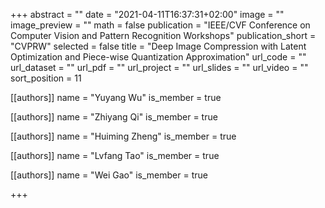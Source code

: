 +++
abstract = ""
date = "2021-04-11T16:37:31+02:00"
image = ""
image_preview = ""
math = false
publication = "IEEE/CVF Conference on Computer Vision and Pattern Recognition Workshops"
publication_short = "CVPRW"
selected = false
title = "Deep Image Compression with Latent Optimization and Piece-wise Quantization Approximation"
url_code = ""
url_dataset = ""
url_pdf = ""
url_project = ""
url_slides = ""
url_video = ""
sort_position = 11



[[authors]]
    name = "Yuyang Wu"
    is_member = true

[[authors]]
    name = "Zhiyang Qi"
    is_member = true

[[authors]]
    name = "Huiming Zheng"
    is_member = true

[[authors]]
    name = "Lvfang Tao"
    is_member = true

[[authors]]
    name = "Wei Gao"
    is_member = true

+++



